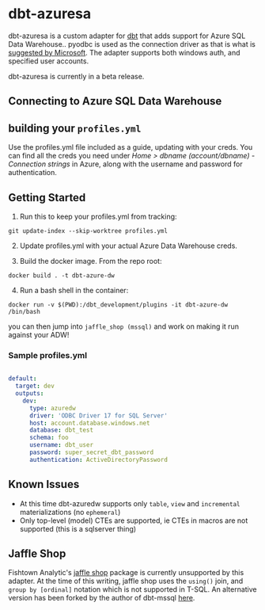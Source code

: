 # dbt-azuresa

dbt-azuresa is a custom adapter for [dbt](https://github.com/fishtown-analytics/dbt) that adds support for Azure SQL Data Warehouse.. pyodbc is used as the connection driver as that is what is [suggested by Microsoft](https://docs.microsoft.com/en-us/sql/connect/python/python-driver-for-sql-server). The adapter supports both windows auth, and specified user accounts.

dbt-azuresa is currently in a beta release.

## Connecting to Azure SQL Data Warehouse

## building your `profiles.yml`

Use the profiles.yml file included as a guide, updating with your creds. You can find all the creds you need under _Home > dbname (account/dbname) - Connection strings_ in Azure, along with the username and password for authentication.

## Getting Started

1. Run this to keep your profiles.yml from tracking:

```git
git update-index --skip-worktree profiles.yml
```

2. Update profiles.yml with your actual Azure Data Warehouse creds.

3. Build the docker image. From the repo root:

```docker
docker build . -t dbt-azure-dw
```

4. Run a bash shell in the container:

```docker
docker run -v $(PWD):/dbt_development/plugins -it dbt-azure-dw /bin/bash
```

you can then jump into `jaffle_shop (mssql)` and work on making it run against your ADW!  

### Sample profiles.yml

```yaml

default:
  target: dev
  outputs:
    dev:
      type: azuredw
      driver: 'ODBC Driver 17 for SQL Server'
      host: account.database.windows.net
      database: dbt_test
      schema: foo
      username: dbt_user
      password: super_secret_dbt_password
      authentication: ActiveDirectoryPassword
```

## Known Issues

- At this time dbt-azuredw supports only `table`, `view` and `incremental` materializations (no `ephemeral`)
- Only top-level (model) CTEs are supported, ie CTEs in macros are not supported (this is a sqlserver thing)

## Jaffle Shop

Fishtown Analytic's [jaffle shop](https://github.com/fishtown-analytics/jaffle_shop) package is currently unsupported by this adapter. At the time of this writing, jaffle shop uses the `using()` join, and `group by [ordinal]` notation which is not supported in T-SQL. An alternative version has been forked by the author of dbt-mssql [here](https://github.com/jacobm001/jaffle_shop_mssql).
